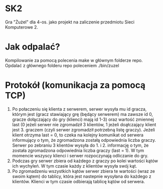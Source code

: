 SK2
===

Gra "Żużel" dla 4-os. jako projekt na zaliczenie przedmiotu Sieci Komputerowe 2.

Jak odpalać?
===
Kompilowanie za pomocą polecenia make w głównym folderze repo.
Opdalać z głównego folderu repo poleceniem ./bin/zuzel

Protokół (komunikacja za pomocą TCP)
===
1. Po połaczeniu się klienta z serwerem, serwer wysyła mu id gracza, którym jest (gracz stawiający grę (będący serwerem) ma zawsze id 0, gracze dołączający do gry (klienci) mają id 1-3) oraz wartość zmiennej last (0 jeżeli serwer nie zgromadził 3 klientów, 1 jeżeli doąłczający klient jest 3. graczem (czyli serwer zgromadził potrzebną listę graczy). Jeżeli klient otrzyma last = 0, to czeka na kolejny komunikat od serwera informujący o tym, że zgromadzona zostałą odpowiednia liczba graczy. Serwer po zebraniu 3 klientów wysyła do 1. i 2. informację o tym, że została zgromadzona odpowiednia liczba graczy (last = 1). W tym momencie wszyscy klienci i serwer rozpoczynają odliczanie do gry.
2. Podczas gry serwer zbiera od każdego z graczy po kolei wartości kątów ich wychyleń. W tym czasie każdy z klientów wysyła swój kąt.
3. Po zgromadzeniu wszystkich kątów serwer zbiera te wartości (wraz ze swoim kątem) do tablicy, która jest nastepnie wysyłana do każdego z klientów. Klienci w tym czasie odbierają tablicę kątów od serwera.
